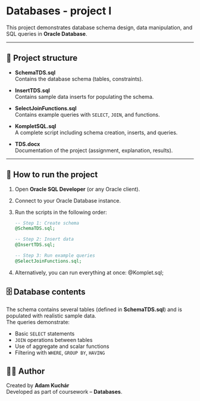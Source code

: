 # Databases - project I

This project demonstrates database schema design, data manipulation, and SQL queries in **Oracle Database**.

---

## 📂 Project structure

- **SchemaTDS.sql**  
  Contains the database schema (tables, constraints).  

- **InsertTDS.sql**  
  Contains sample data inserts for populating the schema.  

- **SelectJoinFunctions.sql**  
  Contains example queries with `SELECT`, `JOIN`, and functions.  

- **KompletSQL.sql**  
  A complete script including schema creation, inserts, and queries.  

- **TDS.docx**  
  Documentation of the project (assignment, explanation, results).

---

## 🚀 How to run the project

1. Open **Oracle SQL Developer** (or any Oracle client).  
2. Connect to your Oracle Database instance.  
3. Run the scripts in the following order:

   ```sql
   -- Step 1: Create schema
   @SchemaTDS.sql;

   -- Step 2: Insert data
   @InsertTDS.sql;

   -- Step 3: Run example queries
   @SelectJoinFunctions.sql;

4. Alternatively, you can run everything at once:
   @Komplet.sql;


## 🗄️ Database contents

The schema contains several tables (defined in **SchemaTDS.sql**) and is populated with realistic sample data.  
The queries demonstrate:

- Basic `SELECT` statements  
- `JOIN` operations between tables  
- Use of aggregate and scalar functions  
- Filtering with `WHERE`, `GROUP BY`, `HAVING`


## 🧑‍💻 Author

Created by **Adam Kuchár**  
Developed as part of coursework – **Databases**.  
